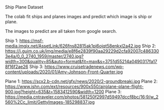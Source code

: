Ship Plane Dataset

The colab fit ships and planes images and predict which image is ship or plane.

The images to predict are all taken from google search.

Ship 1: https://msf-media.imgix.net/AssetLink/626fns82815ak1pi6ojqt58enkxl2a42.jpg
Ship 2: https://i.guim.co.uk/img/media/e8f6e2839f90aa29229d2cfa92007c4863303e4a/0_0_2740_1959/master/2740.jpg?width=300&quality=85&auto=format&fit=max&s=3751d55214a0490317fa178f16f2ae26
Ship 3: https://www.cruisetradenews.com/wp-content/uploads/2020/01/Amy-Johnson-Front-Quarter.jpg

Plane 1: https://scx2.b-cdn.net/gfx/news/2020/2-groundbreaki.jpg
Plane 2: https://www.ishn.com/ext/resources/900x550/airplane-plane-flight-900.jpg?height=635&t=1583412590&width=1200
Plane 3: https://media.cntraveler.com/photos/581250f2997d59497dccf8bc/16:9/w_2560%2Cc_limit/GettyImages-185298837.jpg

